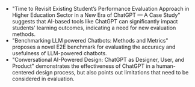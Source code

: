 - "Time to Revisit Existing Student’s Performance Evaluation Approach in Higher Education Sector in a New Era of ChatGPT — A Case Study" suggests that AI-based tools like ChatGPT can significantly impact students' learning outcomes, indicating a need for new evaluation methods.
- "Benchmarking LLM powered Chatbots: Methods and Metrics" proposes a novel E2E benchmark for evaluating the accuracy and usefulness of LLM-powered chatbots.
- "Conversational AI-Powered Design: ChatGPT as Designer, User, and Product" demonstrates the effectiveness of ChatGPT in a human-centered design process, but also points out limitations that need to be considered in evaluation.